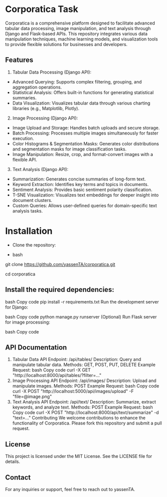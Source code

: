 # Corporatica Task


Corporatica is a comprehensive platform designed to facilitate advanced tabular data processing, image manipulation, and text analysis through Django and Flask-based APIs. This repository integrates various data manipulation techniques, machine learning models, and visualization tools to provide flexible solutions for businesses and developers.

## Features
1. Tabular Data Processing (Django API):
* Advanced Querying: Supports complex filtering, grouping, and aggregation operations.
* Statistical Analysis: Offers built-in functions for generating statistical summaries.
* Data Visualization: Visualizes tabular data through various charting libraries (e.g., Matplotlib, Plotly).
2. Image Processing (Django API):
* Image Upload and Storage: Handles batch uploads and secure storage.
* Batch Processing: Processes multiple images simultaneously for faster execution.
* Color Histograms & Segmentation Masks: Generates color distributions and segmentation masks for image classification tasks.
* Image Manipulation: Resize, crop, and format-convert images with a flexible API.
3. Text Analysis (Django API):
* Summarization: Generates concise summaries of long-form text.
* Keyword Extraction: Identifies key terms and topics in documents.
* Sentiment Analysis: Provides basic sentiment polarity classification.
* T-SNE Visualization: Visualizes text embeddings for deeper insight into document clusters.
* Custom Queries: Allows user-defined queries for domain-specific text analysis tasks.

# Installation
* Clone the repository:

* bash

git clone https://github.com/yassenTA/corporatica.git

cd corporatica

## Install the required dependencies:

bash
Copy code
pip install -r requirements.txt
Run the development server for Django:

bash
Copy code
python manage.py runserver
(Optional) Run Flask server for image processing:

bash
Copy code

## API Documentation
1. Tabular Data API
Endpoint: /api/tables/
Description: Query and manipulate tabular data.
Methods: GET, POST, PUT, DELETE
Example Request:
bash
Copy code
curl -X GET "http://localhost:8000/api/tables/?filter=..."
2. Image Processing API
Endpoint: /api/images/
Description: Upload and manipulate images.
Methods: POST
Example Request:
bash
Copy code
curl -X POST "http://localhost:5000/api/images/upload" -F "file=@image.png"
3. Text Analysis API
Endpoint: /api/text/
Description: Summarize, extract keywords, and analyze text.
Methods: POST
Example Request:
bash
Copy code
curl -X POST "http://localhost:8000/api/text/summarize" -d "text=..."
Contributing
We welcome contributions to enhance the functionality of Corporatica. Please fork this repository and submit a pull request.

## License
This project is licensed under the MIT License. See the LICENSE file for details.

## Contact
For any inquiries or support, feel free to reach out to yassenTA.
